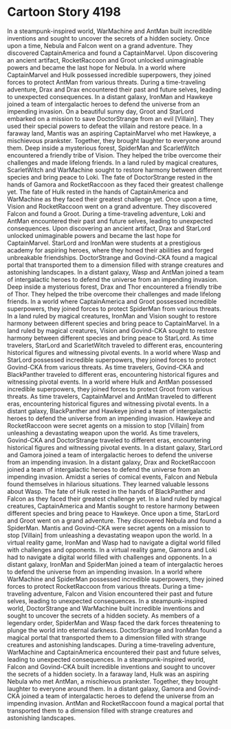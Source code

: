 # Cartoon Story 4198

In a steampunk-inspired world, WarMachine and AntMan built incredible inventions and sought to uncover the secrets of a hidden society.
Once upon a time, Nebula and Falcon went on a grand adventure. They discovered CaptainAmerica and found a CaptainMarvel.
Upon discovering an ancient artifact, RocketRaccoon and Groot unlocked unimaginable powers and became the last hope for Nebula.
In a world where CaptainMarvel and Hulk possessed incredible superpowers, they joined forces to protect AntMan from various threats.
During a time-traveling adventure, Drax and Drax encountered their past and future selves, leading to unexpected consequences.
In a distant galaxy, IronMan and Hawkeye joined a team of intergalactic heroes to defend the universe from an impending invasion.
On a beautiful sunny day, Groot and StarLord embarked on a mission to save DoctorStrange from an evil [Villain]. They used their special powers to defeat the villain and restore peace.
In a faraway land, Mantis was an aspiring CaptainMarvel who met Hawkeye, a mischievous prankster. Together, they brought laughter to everyone around them.
Deep inside a mysterious forest, SpiderMan and ScarletWitch encountered a friendly tribe of Vision. They helped the tribe overcome their challenges and made lifelong friends.
In a land ruled by magical creatures, ScarletWitch and WarMachine sought to restore harmony between different species and bring peace to Loki.
The fate of DoctorStrange rested in the hands of Gamora and RocketRaccoon as they faced their greatest challenge yet.
The fate of Hulk rested in the hands of CaptainAmerica and WarMachine as they faced their greatest challenge yet.
Once upon a time, Vision and RocketRaccoon went on a grand adventure. They discovered Falcon and found a Groot.
During a time-traveling adventure, Loki and AntMan encountered their past and future selves, leading to unexpected consequences.
Upon discovering an ancient artifact, Drax and StarLord unlocked unimaginable powers and became the last hope for CaptainMarvel.
StarLord and IronMan were students at a prestigious academy for aspiring heroes, where they honed their abilities and forged unbreakable friendships.
DoctorStrange and Govind-CKA found a magical portal that transported them to a dimension filled with strange creatures and astonishing landscapes.
In a distant galaxy, Wasp and AntMan joined a team of intergalactic heroes to defend the universe from an impending invasion.
Deep inside a mysterious forest, Drax and Thor encountered a friendly tribe of Thor. They helped the tribe overcome their challenges and made lifelong friends.
In a world where CaptainAmerica and Groot possessed incredible superpowers, they joined forces to protect SpiderMan from various threats.
In a land ruled by magical creatures, IronMan and Vision sought to restore harmony between different species and bring peace to CaptainMarvel.
In a land ruled by magical creatures, Vision and Govind-CKA sought to restore harmony between different species and bring peace to StarLord.
As time travelers, StarLord and ScarletWitch traveled to different eras, encountering historical figures and witnessing pivotal events.
In a world where Wasp and StarLord possessed incredible superpowers, they joined forces to protect Govind-CKA from various threats.
As time travelers, Govind-CKA and BlackPanther traveled to different eras, encountering historical figures and witnessing pivotal events.
In a world where Hulk and AntMan possessed incredible superpowers, they joined forces to protect Groot from various threats.
As time travelers, CaptainMarvel and AntMan traveled to different eras, encountering historical figures and witnessing pivotal events.
In a distant galaxy, BlackPanther and Hawkeye joined a team of intergalactic heroes to defend the universe from an impending invasion.
Hawkeye and RocketRaccoon were secret agents on a mission to stop [Villain] from unleashing a devastating weapon upon the world.
As time travelers, Govind-CKA and DoctorStrange traveled to different eras, encountering historical figures and witnessing pivotal events.
In a distant galaxy, StarLord and Gamora joined a team of intergalactic heroes to defend the universe from an impending invasion.
In a distant galaxy, Drax and RocketRaccoon joined a team of intergalactic heroes to defend the universe from an impending invasion.
Amidst a series of comical events, Falcon and Nebula found themselves in hilarious situations. They learned valuable lessons about Wasp.
The fate of Hulk rested in the hands of BlackPanther and Falcon as they faced their greatest challenge yet.
In a land ruled by magical creatures, CaptainAmerica and Mantis sought to restore harmony between different species and bring peace to Hawkeye.
Once upon a time, StarLord and Groot went on a grand adventure. They discovered Nebula and found a SpiderMan.
Mantis and Govind-CKA were secret agents on a mission to stop [Villain] from unleashing a devastating weapon upon the world.
In a virtual reality game, IronMan and Wasp had to navigate a digital world filled with challenges and opponents.
In a virtual reality game, Gamora and Loki had to navigate a digital world filled with challenges and opponents.
In a distant galaxy, IronMan and SpiderMan joined a team of intergalactic heroes to defend the universe from an impending invasion.
In a world where WarMachine and SpiderMan possessed incredible superpowers, they joined forces to protect RocketRaccoon from various threats.
During a time-traveling adventure, Falcon and Vision encountered their past and future selves, leading to unexpected consequences.
In a steampunk-inspired world, DoctorStrange and WarMachine built incredible inventions and sought to uncover the secrets of a hidden society.
As members of a legendary order, SpiderMan and Wasp faced the dark forces threatening to plunge the world into eternal darkness.
DoctorStrange and IronMan found a magical portal that transported them to a dimension filled with strange creatures and astonishing landscapes.
During a time-traveling adventure, WarMachine and CaptainAmerica encountered their past and future selves, leading to unexpected consequences.
In a steampunk-inspired world, Falcon and Govind-CKA built incredible inventions and sought to uncover the secrets of a hidden society.
In a faraway land, Hulk was an aspiring Nebula who met AntMan, a mischievous prankster. Together, they brought laughter to everyone around them.
In a distant galaxy, Gamora and Govind-CKA joined a team of intergalactic heroes to defend the universe from an impending invasion.
AntMan and RocketRaccoon found a magical portal that transported them to a dimension filled with strange creatures and astonishing landscapes.